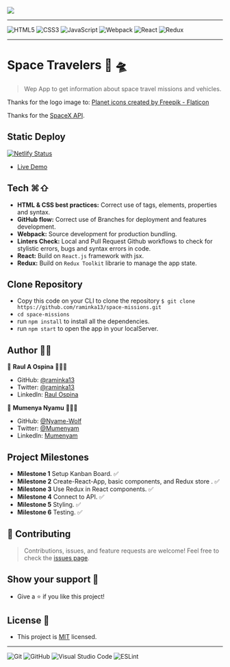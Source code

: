 ![](https://img.shields.io/badge/Microverse-blueviolet)

---

![HTML5](https://img.shields.io/badge/html5-%23E34F26.svg?style=for-the-badge&logo=html5&logoColor=white) ![CSS3](https://img.shields.io/badge/css3-%231572B6.svg?style=for-the-badge&logo=css3&logoColor=white) ![JavaScript](https://img.shields.io/badge/javascript-%23323330.svg?style=for-the-badge&logo=javascript&logoColor=%23F7DF1E)
![Webpack](https://img.shields.io/badge/webpack-%238DD6F9.svg?style=for-the-badge&logo=webpack&logoColor=black) ![React](https://img.shields.io/badge/react-%2320232a.svg?style=for-the-badge&logo=react&logoColor=%2361DAFB) ![Redux](https://img.shields.io/badge/redux-%23593d88.svg?style=for-the-badge&logo=redux&logoColor=white)

---

# Space Travelers 🚀 🛸

> Wep App to get information about space travel missions and vehicles.

Thanks for the logo image to:
[Planet icons created by Freepik - Flaticon](https://www.flaticon.com/free-icons/planet)

Thanks for the [SpaceX API](https://api.spacexdata.com/v3/).

## Static Deploy

[![Netlify Status](https://api.netlify.com/api/v1/badges/104f5581-0998-46cd-9b11-df81ddea2dea/deploy-status)](https://app.netlify.com/sites/space-traverlers-raminka-nyame/deploys)

- [Live Demo](https://space-traverlers-raminka-nyame.netlify.app/)

## Tech ⌘⇧

- **HTML & CSS best practices:** Correct use of tags, elements, properties and syntax.
- **GitHub flow:** Correct use of Branches for deployment and features development.
- **Webpack:** Source development for production bundling.
- **Linters Check:** Local and Pull Request Github workflows to check for stylistic errors, bugs and syntax errors in code.
- **React:** Build on `React.js` framework with jsx.
- **Redux:** Build on `Redux Toolkit` librarie to manage the app state.

## Clone Repository

- Copy this code on your CLI to clone the repository `$ git clone https://github.com/raminka13/space-missions.git`
- `cd space-missions`
- run `npm install` to install all the dependencies.
- run `npm start` to open the app in your localServer.

## Author ✍🏼

👤 **Raul A Ospina** 🧑🏻‍💻

- GitHub: [@raminka13](https://github.com/raminka13)
- Twitter: [@raminka13](https://twitter.com/raminka13)
- LinkedIn: [Raul Ospina](http://linkedin.com/in/raul-ospina)

👤 **Mumenya Nyamu** 🧑🏻‍💻

- GitHub: [@Nyame-Wolf](https://github.com/Nyame-Wolf)
- Twitter: [@Mumenyam](https://twitter.com/Mumenyam)
- LinkedIn: [Mumenyam](https://www.linkedin.com/in/mumenya-nyamu-software-engineer-data-enthusiast/)

## Project Milestones

- **Milestone 1** Setup Kanban Board. ✅
- **Milestone 2** Create-React-App, basic components, and Redux store . ✅
- **Milestone 3** Use Redux in React components. ✅
- **Milestone 4** Connect to API. ✅
- **Milestone 5** Styling. ✅
- **Milestone 6** Testing. ✅

## 🤝 Contributing

> Contributions, issues, and feature requests are welcome!
> Feel free to check the [issues page](https://github.com/raminka13/space-missions/issues).

## Show your support 🦾

- Give a ⭐️ if you like this project!

## License 📝

- This project is [MIT](LICENSE) licensed.

---

![Git](https://img.shields.io/badge/git-%23F05033.svg?style=for-the-badge&logo=git&logoColor=white) ![GitHub](https://img.shields.io/badge/github-%23121011.svg?style=for-the-badge&logo=github&logoColor=white) ![Visual Studio Code](https://img.shields.io/badge/Visual%20Studio%20Code-0078d7.svg?style=for-the-badge&logo=visual-studio-code&logoColor=white) ![ESLint](https://img.shields.io/badge/ESLint-4B3263?style=for-the-badge&logo=eslint&logoColor=white)
